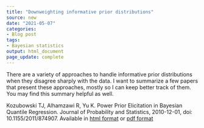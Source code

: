 ```yaml
---
title: "Downweighting informative prior distributions"
source: new
date: "2021-05-07"
categories:
- Blog post
tags:
- Bayesian statistics
output: html_document
page_update: complete
---
```


There are a variety of approaches to handle informative prior distributions when they disagree sharply with the data. I want to summarize a few papers that present these approaches, mostly so I can keep better track of them. You may find this summary helpful as well.

<!--more-->

Kozubowski TJ, Alhamzawi R, Yu K. Power Prior Elicitation in Bayesian Quantile Regression. Journal of Probability and Statistics, 2010-12-01, doi: 10.1155/2011/874907. Available in [html format][koz1] or [pdf format][koz2]

[koz1]: https://www.hindawi.com/journals/jps/2011/874907/
[koz2]: https://downloads.hindawi.com/journals/jps/2011/874907.pdf


